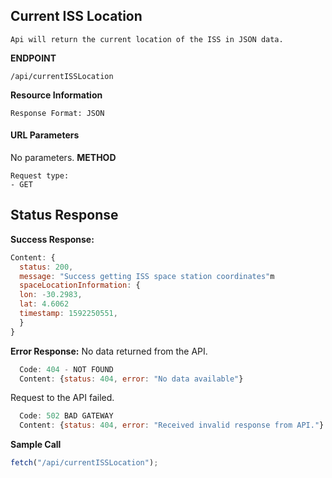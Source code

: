 ## Current ISS Location

```
Api will return the current location of the ISS in JSON data.
```

**ENDPOINT**

```
/api/currentISSLocation
```

**Resource Information**

```
Response Format: JSON
```

#### URL Parameters

No parameters.
**METHOD**

```
Request type:
- GET
```

## Status Response

**Success Response:**

```javascript
Content: {
  status: 200,
  message: "Success getting ISS space station coordinates"m
  spaceLocationInformation: {
  lon: -30.2983,
  lat: 4.6062
  timestamp: 1592250551,
  }
}
```

**Error Response:**
No data returned from the API.

```javascript
  Code: 404 - NOT FOUND
  Content: {status: 404, error: "No data available"}
```

Request to the API failed.

```javascript
  Code: 502 BAD GATEWAY
  Content: {status: 404, error: "Received invalid response from API."}
```

**Sample Call**

```javascript
fetch("/api/currentISSLocation");
```

